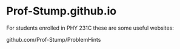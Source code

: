 # Prof-Stump.github.io

For students enrolled in PHY 231C these are some useful websites:

github.com/Prof-Stump/ProblemHints
